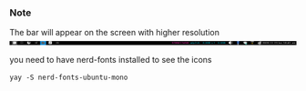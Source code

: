 ### Note
The bar will appear on the screen with higher resolution
<img src ="https://github.com/Rufi512/dotfiles/blob/main/.config/qtile/qtile.png"/>

you need to have nerd-fonts installed to see the icons

```
yay -S nerd-fonts-ubuntu-mono
```
